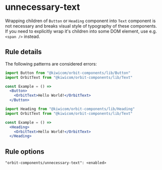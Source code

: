 # unnecessary-text

Wrapping children of `Button` or `Heading` component into `Text` component is not necessary and breaks visual style of typography of these components. If you need to explicitly wrap it's children into some DOM element, use e.g. `<span />` instead.

## Rule details

The following patterns are considered errors:

```jsx
import Button from "@kiwicom/orbit-components/lib/Button"
import OrbitText from "@kiwicom/orbit-components/lib/Text"

const Example = () => 
  <Button>
    <OrbitText>Hello World!</OrbitText>
  </Button>
```

```jsx
import Heading from "@kiwicom/orbit-components/lib/Heading"
import OrbitText from "@kiwicom/orbit-components/lib/Text"

const Example = () => 
  <Heading>
    <OrbitText>Hello World!</OrbitText>
  </Heading>
```

## Rule options

```
"orbit-components/unnecessary-text": <enabled>
```
